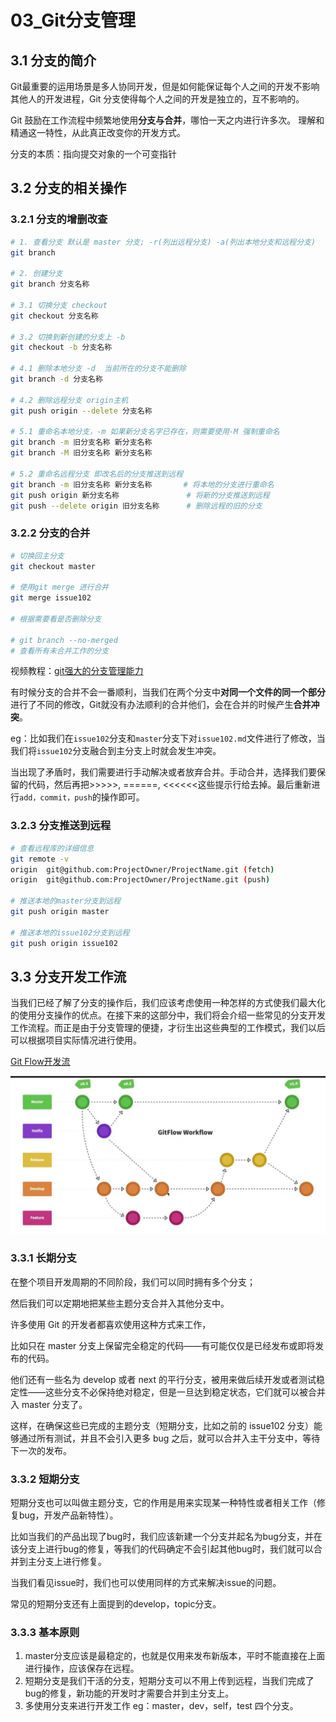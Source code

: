 # 03_Git分支管理
## 3.1 分支的简介
Git最重要的运用场景是多人协同开发，但是如何能保证每个人之间的开发不影响其他人的开发进程，Git 分支使得每个人之间的开发是独立的，互不影响的。	

Git 鼓励在工作流程中频繁地使用**分支与合并**，哪怕一天之内进行许多次。 理解和精通这一特性，从此真正改变你的开发方式。

分支的本质：指向提交对象的一个可变指针

## 3.2 分支的相关操作

### 3.2.1 分支的增删改查

```bash
# 1. 查看分支 默认是 master 分支; -r(列出远程分支) -a(列出本地分支和远程分支)
git branch

# 2. 创建分支
git branch 分支名称

# 3.1 切换分支 checkout
git checkout 分支名称

# 3.2 切换到新创建的分支上 -b
git checkout -b 分支名称

# 4.1 删除本地分支 -d  当前所在的分支不能删除
git branch -d 分支名称

# 4.2 删除远程分支 origin主机
git push origin --delete 分支名称

# 5.1 重命名本地分支，-m 如果新分支名字已存在，则需要使用-M 强制重命名
git branch -m 旧分支名称 新分支名称
git branch -M 旧分支名称 新分支名称

# 5.2 重命名远程分支 即改名后的分支推送到远程
git branch -m 旧分支名称 新分支名称       # 将本地的分支进行重命名
git push origin 新分支名称               # 将新的分支推送到远程        
git push --delete origin 旧分支名称      # 删除远程的旧的分支
```


### 3.2.2 分支的合并
```bash
# 切换回主分支
git checkout master

# 使用git merge 进行合并
git merge issue102

# 根据需要看是否删除分支

# git branch --no-merged
# 查看所有未合并工作的分支
```
视频教程：[git强大的分支管理能力](https://www.bilibili.com/video/BV1k3411s7GV?spm_id_from=333.337.search-card.all.click)

有时候分支的合并不会一番顺利，当我们在两个分支中**对同一个文件的同一个部分**进行了不同的修改，Git就没有办法顺利的合并他们，会在合并的时候产生**合并冲突**。

eg：比如我们在`issue102`分支和`master`分支下对`issue102.md`文件进行了修改，当我们将``issue102``分支融合到主分支上时就会发生冲突。

当出现了矛盾时，我们需要进行手动解决或者放弃合并。手动合并，选择我们要保留的代码，然后再把>>>>>, ======, <<<<<<这些提示行给去掉。最后重新进行``add，commit，push``的操作即可。



### 3.2.3 分支推送到远程

```bash
# 查看远程库的详细信息
git remote -v
origin  git@github.com:ProjectOwner/ProjectName.git (fetch)
origin  git@github.com:ProjectOwner/ProjectName.git (push)

# 推送本地的master分支到远程
git push origin master

# 推送本地的issue102分支到远程
git push origin issue102
```


## 3.3 分支开发工作流
当我们已经了解了分支的操作后，我们应该考虑使用一种怎样的方式使我们最大化的使用分支操作的优点。在接下来的这部分中，我们将会介绍一些常见的分支开发工作流程。而正是由于分支管理的便捷，才衍生出这些典型的工作模式，我们以后可以根据项目实际情况进行使用。

[Git Flow开发流](https://www.bilibili.com/video/BV1dT4y1r7ug?spm_id_from=333.880.my_history.page.click)

![](images\git_flow.jpg)



### 3.3.1 长期分支

在整个项目开发周期的不同阶段，我们可以同时拥有多个分支；

然后我们可以定期地把某些主题分支合并入其他分支中。

许多使用 Git 的开发者都喜欢使用这种方式来工作，

比如只在 master 分支上保留完全稳定的代码——有可能仅仅是已经发布或即将发布的代码。 

他们还有一些名为 develop 或者 next 的平行分支，被用来做后续开发或者测试稳定性——这些分支不必保持绝对稳定，但是一旦达到稳定状态，它们就可以被合并入 master 分支了。

这样，在确保这些已完成的主题分支（短期分支，比如之前的 issue102 分支）能够通过所有测试，并且不会引入更多 bug 之后，就可以合并入主干分支中，等待下一次的发布。


### 3.3.2 短期分支
短期分支也可以叫做主题分支，它的作用是用来实现某一种特性或者相关工作（修复bug，开发产品新特性）。

比如当我们的产品出现了bug时，我们应该新建一个分支并起名为bug分支，并在该分支上进行bug的修复，等我们的代码确定不会引起其他bug时，我们就可以合并到主分支上进行修复。

当我们看见issue时，我们也可以使用同样的方式来解决issue的问题。

常见的短期分支还有上面提到的develop，topic分支。



### 3.3.3 基本原则

1. master分支应该是最稳定的，也就是仅用来发布新版本，平时不能直接在上面进行操作，应该保存在远程。
2. 短期分支是我们干活的分支，短期分支可以不用上传到远程，当我们完成了bug的修复，新功能的开发时才需要合并到主分支上。
3. 多使用分支来进行开发工作 eg：master，dev，self，test 四个分支。

